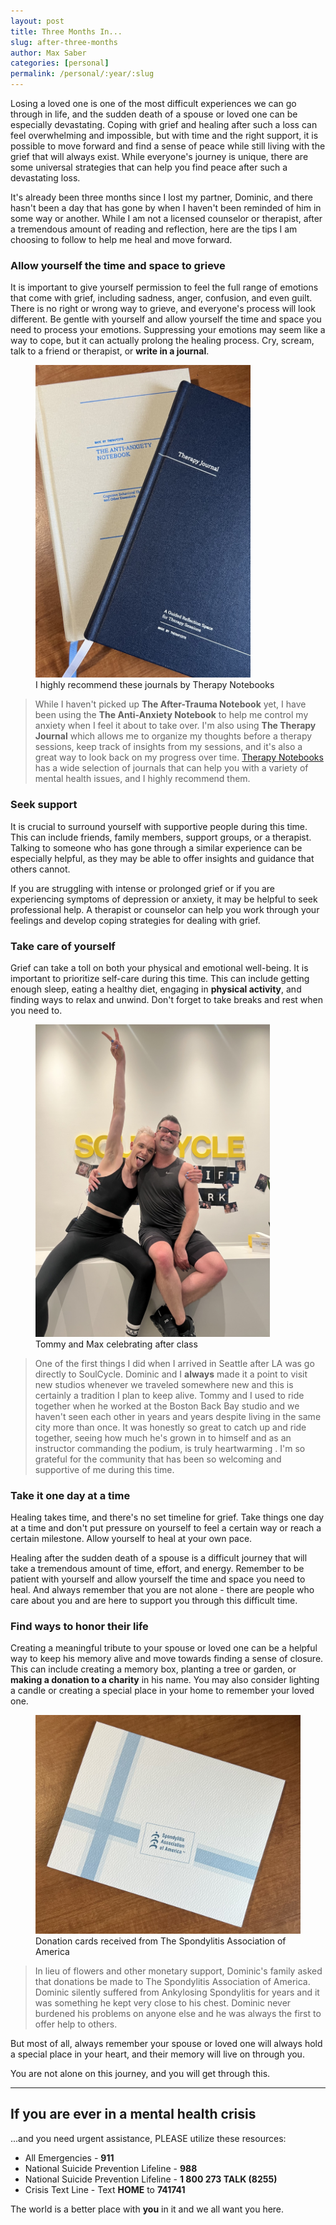 ```yaml
---
layout: post
title: Three Months In...
slug: after-three-months
author: Max Saber
categories: [personal]
permalink: /personal/:year/:slug
---
```


Losing a loved one is one of the most difficult experiences we can go through in life, and the sudden death of a spouse or loved one can be especially devastating. Coping with grief and healing after such a loss can feel overwhelming and impossible, but with time and the right support, it is possible to move forward and find a sense of peace while still living with the grief that will always exist. While everyone's journey is unique, there are some universal strategies that can help you find peace after such a devastating loss.

<!--more-->
It's already been three months since I lost my partner, Dominic, and there hasn't been a day that has gone by when I haven't been reminded of him in some way or another. While I am not a licensed counselor or therapist, after a tremendous amount of reading and reflection, here are the tips I am choosing to follow to help me heal and move forward.

### Allow yourself the time and space to grieve

It is important to give yourself permission to feel the full range of emotions that come with grief, including sadness, anger, confusion, and even guilt. There is no right or wrong way to grieve, and everyone's process will look different. Be gentle with yourself and allow yourself the time and space you need to process your emotions. Suppressing your emotions may seem like a way to cope, but it can actually prolong the healing process. Cry, scream, talk to a friend or therapist, or **write in a journal**.

<figure>
    <img style="width: auto; max-height: 500px;" src="/images/posts/personal/2023-04-01-healing/IMG_6335.jpeg" class="center">
    <figcaption>I highly recommend these journals by Therapy Notebooks</figcaption>
</figure>

> While I haven't picked up **The After-Trauma Notebook** yet, I have been using the **The Anti-Anxiety Notebook** to help me control my anxiety when I feel it about to take over. I'm also using **The Therapy Journal** which allows me to organize my thoughts before a therapy sessions, keep track of insights from my sessions, and it's also a great way to look back on my progress over time. [Therapy Notebooks](https://shop.therapynotebooks.com/) has a wide selection of journals that can help you with a variety of mental health issues, and I highly recommend them.

### Seek support

It is crucial to surround yourself with supportive people during this time. This can include friends, family members, support groups, or a therapist. Talking to someone who has gone through a similar experience can be especially helpful, as they may be able to offer insights and guidance that others cannot.

If you are struggling with intense or prolonged grief or if you are experiencing symptoms of depression or anxiety, it may be helpful to seek professional help. A therapist or counselor can help you work through your feelings and develop coping strategies for dealing with grief.

### Take care of yourself

Grief can take a toll on both your physical and emotional well-being. It is important to prioritize self-care during this time. This can include getting enough sleep, eating a healthy diet, engaging in **physical activity**, and finding ways to relax and unwind. Don't forget to take breaks and rest when you need to.

<figure>
    <img style="width: auto; max-height: 500px;" src="/images/posts/personal/2023-04-01-healing/IMG_3771.jpg" class="center">
    <figcaption>Tommy and Max celebrating after class</figcaption>
</figure>

> One of the first things I did when I arrived in Seattle after LA was go directly to SoulCycle. Dominic and I **always** made it a point to visit new studios whenever we traveled somewhere new and this is certainly a tradition I plan to keep alive. Tommy and I used to ride together when he worked at the Boston Back Bay studio and we haven't seen each other in years and years despite living in the same city more than once. It was honestly so great to catch up and ride together, seeing how much he's grown in to himself and as an instructor commanding the podium, is truly heartwarming . I'm so grateful for the community that has been so welcoming and supportive of me during this time.

### Take it one day at a time

Healing takes time, and there's no set timeline for grief. Take things one day at a time and don't put pressure on yourself to feel a certain way or reach a certain milestone. Allow yourself to heal at your own pace.

Healing after the sudden death of a spouse is a difficult journey that will take a tremendous amount of time, effort, and energy. Remember to be patient with yourself and allow yourself the time and space you need to heal. And always remember that you are not alone - there are people who care about you and are here to support you through this difficult time.

### Find ways to honor their life

Creating a meaningful tribute to your spouse or loved one can be a helpful way to keep his memory alive and move towards finding a sense of closure. This can include creating a memory box, planting a tree or garden, or **making a donation to a charity** in his name. You may also consider lighting a candle or creating a special place in your home to remember your loved one.

<figure>
    <img style="width: auto; max-height: 400px;" src="/images/posts/personal/2023-04-01-healing/IMG_6337.jpg" class="center">
    <figcaption>Donation cards received from The Spondylitis Association of America</figcaption>
</figure>

> In lieu of flowers and other monetary support, Dominic's family asked that donations be made to The Spondylitis Association of America. Dominic silently suffered from Ankylosing Spondylitis for years and it was something he kept very close to his chest. Dominic never burdened his problems on anyone else and he was always the first to offer help to others.

But most of all, always remember your spouse or loved one will always hold a special place in your heart, and their memory will live on through you.

You are not alone on this journey, and you will get through this.

---
## If you are ever in a mental health crisis

...and you need urgent assistance, PLEASE utilize these resources:

- All Emergencies - **911**
- National Suicide Prevention Lifeline - **988**
- National Suicide Prevention Lifeline - **1 800 273 TALK (8255)**
- Crisis Text Line - Text **HOME** to **741741**

The world is a better place with **you** in it and we all want you here.

[Therapy Notebooks]: https://shop.therapynotebooks.com/
